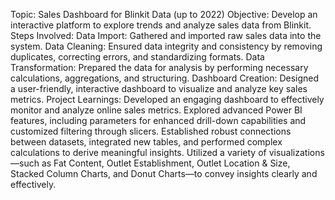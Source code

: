 Topic: Sales Dashboard for Blinkit Data (up to 2022)
Objective: Develop an interactive platform to explore trends and analyze sales data from Blinkit.
Steps Involved:
Data Import: Gathered and imported raw sales data into the system.
Data Cleaning: Ensured data integrity and consistency by removing duplicates, correcting errors, and standardizing formats.
Data Transformation: Prepared the data for analysis by performing necessary calculations, aggregations, and structuring.
Dashboard Creation: Designed a user-friendly, interactive dashboard to visualize and analyze key sales metrics.
Project Learnings:
Developed an engaging dashboard to effectively monitor and analyze online sales metrics.
Explored advanced Power BI features, including parameters for enhanced drill-down capabilities and customized filtering through slicers.
Established robust connections between datasets, integrated new tables, and performed complex calculations to derive meaningful insights.
Utilized a variety of visualizations—such as Fat Content, Outlet Establishment, Outlet Location & Size, Stacked Column Charts, and Donut Charts—to convey insights clearly and effectively.
